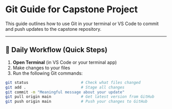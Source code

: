 # Git Guide for Capstone Project

This guide outlines how to use Git in your terminal or VS Code to commit and push updates to the capstone repository.

---

## 🔁 Daily Workflow (Quick Steps)

1. **Open Terminal** (in VS Code or your terminal app)
2. Make changes to your files
3. Run the following Git commands:

```bash
git status                       # Check what files changed
git add .                        # Stage all changes
git commit -m "Meaningful message about your update"
git pull origin main             # Get latest version from GitHub
git push origin main             # Push your changes to GitHub